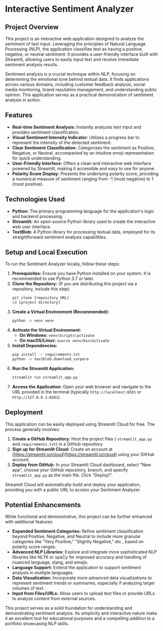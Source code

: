 # Interactive Sentiment Analyzer

## Project Overview

This project is an interactive web application designed to analyze the sentiment of text input. Leveraging the principles of Natural Language Processing (NLP), the application classifies text as having a positive, negative, or neutral sentiment. It provides a user-friendly interface built with Streamlit, allowing users to easily input text and receive immediate sentiment analysis results.

Sentiment analysis is a crucial technique within NLP, focusing on determining the emotional tone behind textual data. It finds applications across various domains, including customer feedback analysis, social media monitoring, brand reputation management, and understanding public opinion. This application serves as a practical demonstration of sentiment analysis in action.

## Features

*   **Real-time Sentiment Analysis:** Instantly analyzes text input and provides sentiment classification.
*   **Visual Sentiment Intensity Indicator:** Utilizes a progress bar to represent the intensity of the detected sentiment.
*   **Clear Sentiment Classification:** Categorizes the sentiment as Positive, Negative, or Neutral, accompanied by an intuitive emoji representation for quick understanding.
*   **User-Friendly Interface:** Offers a clean and interactive web interface powered by Streamlit, making it accessible and easy to use for anyone.
*   **Polarity Score Display:** Presents the underlying polarity score, providing a numerical measure of sentiment ranging from -1 (most negative) to 1 (most positive).

## Technologies Used

*   **Python:** The primary programming language for the application's logic and backend processing.
*   **Streamlit:** An open-source Python library used to create the interactive web user interface.
*   **TextBlob:** A Python library for processing textual data, employed for its straightforward sentiment analysis capabilities.

## Setup and Local Execution

To run the Sentiment Analyzer locally, follow these steps:

1.  **Prerequisites:** Ensure you have Python installed on your system. It is recommended to use Python 3.7 or later.
2.  **Clone the Repository:** (If you are distributing this project via a repository, include this step)
    ```bash
    git clone [repository URL]
    cd [project directory]
    ```
3.  **Create a Virtual Environment (Recommended):**
    ```bash
    python -m venv venv
    ```
4.  **Activate the Virtual Environment:**
    *   **On Windows:** `venv\Scripts\activate`
    *   **On macOS/Linux:** `source venv/bin/activate`
5.  **Install Dependencies:**
    ```bash
    pip install -r requirements.txt
    python -m textblob.download_corpora
    ```
6.  **Run the Streamlit Application:**
    ```bash
    streamlit run streamlit_app.py
    ```
7.  **Access the Application:** Open your web browser and navigate to the URL provided in the terminal (typically `http://localhost:8501` or `http://127.0.0.1:8501`).

## Deployment

This application can be easily deployed using Streamlit Cloud for free.  The process generally involves:

1.  **Create a GitHub Repository:** Host the project files ( `streamlit_app.py` and `requirements.txt`) in a GitHub repository.
2.  **Sign up for Streamlit Cloud:** Create an account at [https://streamlit.io/cloud](https://streamlit.io/cloud) using your GitHub account.
3.  **Deploy from GitHub:** In your Streamlit Cloud dashboard, select "New app", choose your GitHub repository, branch, and specify `streamlit_app.py` as the main file. Click "Deploy!".

Streamlit Cloud will automatically build and deploy your application, providing you with a public URL to access your Sentiment Analyzer.

## Potential Enhancements

While functional and demonstrative, this project can be further enhanced with additional features:

*   **Expanded Sentiment Categories:** Refine sentiment classification beyond Positive, Negative, and Neutral to include more granular categories like "Very Positive," "Slightly Negative," etc., based on polarity score ranges.
*   **Advanced NLP Libraries:** Explore and integrate more sophisticated NLP libraries like NLTK or spaCy for improved accuracy and handling of nuanced language, slang, and emojis.
*   **Language Support:** Extend the application to support sentiment analysis in multiple languages.
*   **Data Visualization:** Incorporate more advanced data visualizations to represent sentiment trends or summaries, especially if analyzing larger volumes of text.
*   **Input from Files/URLs:** Allow users to upload text files or provide URLs to analyze content from external sources.

This project serves as a solid foundation for understanding and demonstrating sentiment analysis. Its simplicity and interactive nature make it an excellent tool for educational purposes and a compelling addition to a portfolio showcasing NLP skills.